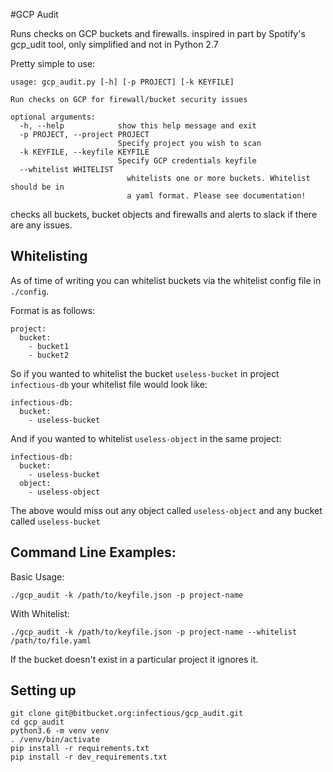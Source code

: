 #GCP Audit

Runs checks on GCP buckets and firewalls.
inspired in part by Spotify's gcp_udit tool, only simplified and not in Python 2.7

Pretty simple to use:

```
usage: gcp_audit.py [-h] [-p PROJECT] [-k KEYFILE]

Run checks on GCP for firewall/bucket security issues

optional arguments:
  -h, --help            show this help message and exit
  -p PROJECT, --project PROJECT
                        Specify project you wish to scan
  -k KEYFILE, --keyfile KEYFILE
                        Specify GCP credentials keyfile
  --whitelist WHITELIST
                          whitelists one or more buckets. Whitelist should be in
                          a yaml format. Please see documentation!
```

checks all buckets, bucket objects and firewalls and alerts to slack if there
are any issues.

## Whitelisting

As of time of writing you can whitelist buckets via the whitelist
config file in `./config`.

Format is as follows:

```
project:
  bucket:
    - bucket1
    - bucket2
```

So if you wanted to whitelist the bucket `useless-bucket` in project `infectious-db`
your whitelist file would look like:

```
infectious-db:
  bucket:
    - useless-bucket

```

And if you wanted to whitelist `useless-object` in the same project:

```
infectious-db:
  bucket:
    - useless-bucket
  object:
    - useless-object
```

The above would miss out any object called `useless-object` and any bucket called
`useless-bucket`

## Command Line Examples:

Basic Usage:

```
./gcp_audit -k /path/to/keyfile.json -p project-name

```

With Whitelist:

```
./gcp_audit -k /path/to/keyfile.json -p project-name --whitelist /path/to/file.yaml

```

If the bucket doesn't exist in a particular project it ignores it.

## Setting up

```
git clone git@bitbucket.org:infectious/gcp_audit.git
cd gcp_audit
python3.6 -m venv venv
. /venv/bin/activate
pip install -r requirements.txt
pip install -r dev_requirements.txt

```
